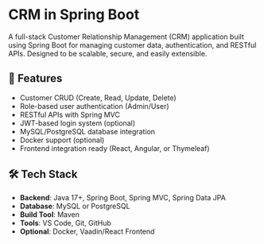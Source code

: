 # CRM in Spring Boot

A full-stack Customer Relationship Management (CRM) application built using Spring Boot for managing customer data, authentication, and RESTful APIs. Designed to be scalable, secure, and easily extensible.

## 🚀 Features

- Customer CRUD (Create, Read, Update, Delete)
- Role-based user authentication (Admin/User)
- RESTful APIs with Spring MVC
- JWT-based login system (optional)
- MySQL/PostgreSQL database integration
- Docker support (optional)
- Frontend integration ready (React, Angular, or Thymeleaf)

## 🛠 Tech Stack

- **Backend**: Java 17+, Spring Boot, Spring MVC, Spring Data JPA
- **Database**: MySQL or PostgreSQL
- **Build Tool**: Maven
- **Tools**: VS Code, Git, GitHub
- **Optional**: Docker, Vaadin/React Frontend

